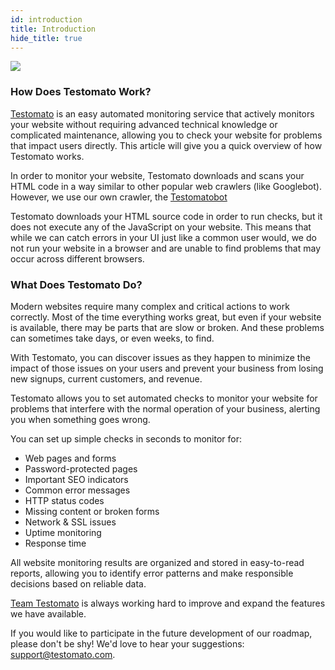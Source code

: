 ```yaml
---
id: introduction
title: Introduction
hide_title: true
---
```


<a href="http://www.testomato.com">
	<img src="https://www.testomato.com/img/logo/testomato.svg" style={{ width: "320px", margin: "0 auto", display: "block"}}/>
</a>

### How Does Testomato Work?

[Testomato](https://www.testomato.com) is an easy automated monitoring 
service that actively monitors your website without requiring advanced
technical knowledge or complicated maintenance, allowing you to check
your website for problems that impact users directly. This article 
will give you a quick overview of how Testomato works.

In order to monitor your website, Testomato downloads and scans your
HTML code in a way similar to other popular web crawlers (like
Googlebot). However, we use our own crawler, the 
[Testomatobot](https://www.testomato.com/bot)

Testomato downloads your HTML source code in order to run checks, but it
does not execute any of the JavaScript on your website. This means that
while we can catch errors in your UI just like a common user would, we
do not run your website in a browser and are unable to find problems
that may occur across different browsers.

### What Does Testomato Do?

Modern websites require many complex and critical actions to work
correctly. Most of the time everything works great, but even if your
website is available, there may be parts that are slow or broken. And
these problems can sometimes take days, or even weeks, to find.

With Testomato, you can discover issues as they happen to minimize the
impact of those issues on your users and prevent your business from
losing new signups, current customers, and revenue.

Testomato allows you to set automated checks to monitor your website for
problems that interfere with the normal operation of your business,
alerting you when something goes wrong.

You can set up simple checks in seconds to monitor for:

* Web pages and forms
* Password-protected pages
* Important SEO indicators
* Common error messages
* HTTP status codes
* Missing content or broken forms
* Network & SSL issues
* Uptime monitoring
* Response time

All website monitoring results are organized and stored in easy-to-read
reports, allowing you to identify error patterns and make responsible
decisions based on reliable data.

[Team Testomato](https://www.testomato.com/team) is always working
hard to improve and expand the features we have available.

If you would like to participate in the future development of our
roadmap, please don't be shy! We'd love to hear your suggestions:
<support@testomato.com>.
